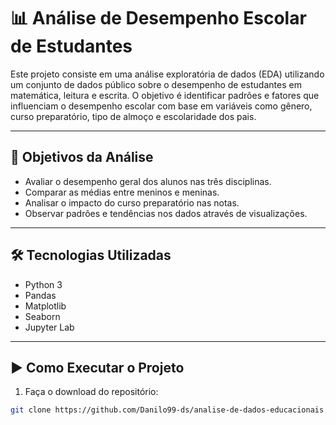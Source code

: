 # 📊 Análise de Desempenho Escolar de Estudantes

Este projeto consiste em uma análise exploratória de dados (EDA) utilizando um conjunto de dados público sobre o desempenho de estudantes em matemática, leitura e escrita. O objetivo é identificar padrões e fatores que influenciam o desempenho escolar com base em variáveis como gênero, curso preparatório, tipo de almoço e escolaridade dos pais.

---

## 🎯 Objetivos da Análise

- Avaliar o desempenho geral dos alunos nas três disciplinas.
- Comparar as médias entre meninos e meninas.
- Analisar o impacto do curso preparatório nas notas.
- Observar padrões e tendências nos dados através de visualizações.

---

## 🛠️ Tecnologias Utilizadas

- Python 3
- Pandas
- Matplotlib
- Seaborn
- Jupyter Lab

---

## ▶️ Como Executar o Projeto

1. Faça o download do repositório:
```bash
git clone https://github.com/Danilo99-ds/analise-de-dados-educacionais.git



